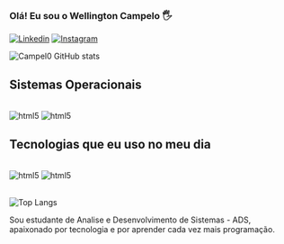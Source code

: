### Olá! Eu sou o Wellington Campelo 🖐️

[![Linkedin](https://img.shields.io/badge/LinkedIn-0077B5?style=for-the-badge&logo=linkedin&logoColor=white)](https://www.linkedin.com/in/wellington-campelo-1948a4203/)
[![Instagram](https://img.shields.io/badge/Instagram-E4405F?style=for-the-badge&logo=instagram&logoColor=white)](https://www.instagram.com/campelo.05/)

![Campel0 GitHub stats](https://github-readme-stats.vercel.app/api?username=Campel0&show_icons=true&theme=radical)

## Sistemas Operacionais

<div style="display: inline_block"><br/>
<img aling="center" alt="html5" src="https://img.shields.io/badge/Ubuntu-E95420?style=for-the-badge&logo=ubuntu&logoColor=white"/>
<img aling="center" alt="html5" src="https://img.shields.io/badge/Windows-0078D6?style=for-the-badge&logo=windows&logoColor=white"/>
</div>


## Tecnologias que eu uso no meu dia
<div style="display: inline_block"><br/>
<img aling="center" alt="html5" src="https://img.shields.io/badge/GitHub-100000?style=for-the-badge&logo=github&logoColor=white"/>
<img aling="center" alt="html5" src="https://img.shields.io/badge/C-00599C?style=for-the-badge&logo=c&logoColor=white"/>
</div><br/>

![Top Langs](https://github-readme-stats.vercel.app/api/top-langs/?username=Campel0&layout=compact)

Sou estudante de Analise e Desenvolvimento de Sistemas - ADS, apaixonado por tecnologia e por aprender cada vez mais programação.
